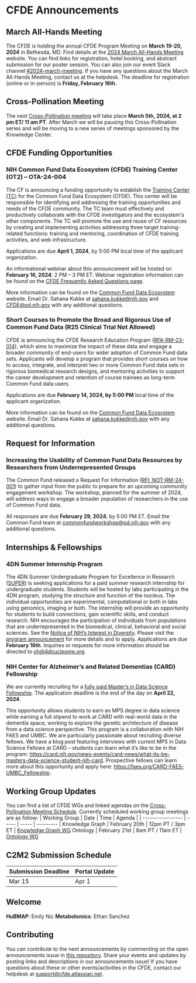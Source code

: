 # CFDE Announcements

## March All-Hands Meeting
The CFDE is holding the annual CFDE Program Meeting on **March 19-20, 2024** in Bethesda, MD. Find details at the [2024 March All-Hands Meeting](https://nih-cfde.github.io/2024-march-all-hands-meeting/) website. You can find links for registration, hotel booking, and abstract submission for our poster session. You can also join our event Slack channel [#2024-march-meeting](https://join.slack.com/share/enQtNjQ2NzI1ODAzMzI1NS04NjIyMTRmMDA1MWVjYzcwZGIwNWFhYTVkNDUxYjMyMTQzMWMxYjA2YjY1ODkyNWI0ZGUzNjhjNGViMWQ1MWM0). If you have any questions about the March All-Hands Meeting, contact us at the helpdesk. The deadline for registration (online or in-person) is **Friday, February 16th**. 

## Cross-Pollination Meeting
The next [Cross-Pollination meeting](https://docs.google.com/document/d/1tG4SgrVcjWGZT0ZbEpWxIMPtxREpdUL3LQeTL5gF0uI/edit?usp=sharing) will take place  **March 5th, 2024, at 2 pm ET/ 11 am PT**. After March we will be pausing this Cross-Pollination series and will be moving to a new series of meetings sponsored by the Knowledge Center. 

## CFDE Funding Opportunities
### **NIH Common Fund Data Ecosystem (CFDE) Training Center (OT2) – OTA-24-004** 

The CF is announcing a funding opportunity to establish the [Training Center (TC)](https://commonfund.nih.gov/sites/default/files/OTA-24-004.pdf) for the Common Fund Data Ecosystem (CFDE). This center will be responsible for identifying and addressing the training opportunities and needs of the CFDE community. The TC team must effectively and productively collaborate with the CFDE investigators and the ecosystem's other components. The TC will promote the use and reuse of CF resources by creating and implementing activities addressing three target training-related functions: training and mentoring, coordination of CFDE training activities, and web infrastructure.  

Applications are due  **April 1, 2024**,  by 5:00 PM local time of the applicant organization.  

An informational webinar about this announcement will be hosted on  **February 16, 2024**: 2 PM – 3 PM ET. Webinar registration information can be found on the [CFDE Frequently Asked Questions page](https://commonfund.nih.gov/dataecosystem/faqs#webinars). 

More information can be found on the [Common Fund Data Ecosystem](https://commonfund.nih.gov/dataecosystem) website. Email Dr. Sahana Kukke at [sahana.kukke@nih.gov](mailto:sahana.kukke@nih.gov) and [CFDE@od.nih.gov](mailto:CFDE@od.nih.gov) with any additional questions.

### **Short Courses to Promote the Broad and Rigorous Use of Common Fund Data (R25 Clinical Trial Not Allowed)**

CFDE is announcing the CFDE Research Education Program ([RFA-RM-23-014](https://grants.nih.gov/grants/guide/rfa-files/RFA-RM-23-014.html)), which aims to maximize the impact of these data and engage a broader community of end-users for wider adoption of Common Fund data sets. Applicants will develop a program that provides short courses on how to access, integrate, and interpret two or more Common Fund data sets in rigorous biomedical research designs, and mentoring activities to support the career development and retention of course trainees as long-term Common Fund data users. 

Applications are due **February 14, 2024, by 5:00 PM** local time of the applicant organization.   

More information can be found on the [Common Fund Data Ecosystem](https://commonfund.nih.gov/dataecosystem) website. Email Dr. Sahana Kukke at [sahana.kukke@nih.gov](mailto:sahana.kukke@nih.gov) with any additional questions.

## Request for Information
### Increasing the Usability of Common Fund Data Resources by Researchers from Underrepresented Groups 

The Common Fund released a Request For Information ([RFI: NOT-RM-24-001](https://go.nih.gov/CF-Data-Engagement)) to gather input from the public to prepare for an upcoming community engagement workshop. The workshop, planned for the summer of 2024, will address ways to engage a broader population of researchers in the use of Common Fund data. 

All responses are due  **February 29, 2024**,  by 5:00 PM ET. Email the Common Fund team at [commonfundworkshop@od.nih.gov](mailto:commonfundworkshop@od.nih.gov) with any additional questions.

## Internships & Fellowships

### 4DN Summer Internship Program
The 4DN Summer Undergraduate Program for Excellence in Research ([SUPER](https://www.4dnucleome.org/internship/)) is seeking applications for a paid summer research internship for undergraduate students. Students will be hosted by labs participating in the 4DN program, studying the structure and function of the nucleus. The individual opportunities are experimental, computational or both in labs using genomics, imaging or both. The internship will provide an opportunity for students to build connections, gain scientific skills, and conduct research. NIH encourages the participation of individuals from populations that are underrepresented in the biomedical, clinical, behavioral and social sciences. See the [Notice of NIH’s Interest in Diversity](https://grants.nih.gov/grants/guide/notice-files/NOT-OD-20-031.html). Please visit the [program announcement](https://www.4dnucleome.org/internship/) for more details and to apply. Applications are due **February 16th**. Inquiries or requests for more information should be directed to [oh@4dnucleome.org](mailto:oh@4dnucleome.org).

### NIH Center for Alzheimer’s and Related Dementias (CARD) Fellowship
We are currently recruiting for a [fully paid Master’s in Data Science Fellowship](https://card.nih.gov/job-training-opportunities/training-opportunities/data-science-masters). The application deadline is the end of the day on **April 22, 2024**.

This opportunity allows students to earn an MPS degree in data science while earning a full stipend to work at CARD with real-world data in the dementia space, working to explore the genetic architecture of disease from a data science perspective. This program is a collaboration with NIH FAES and UMBC. We are particularly passionate about recruiting diverse fellows.  We have a blog post featuring interviews with current MPS in Data Science Fellows at CARD – students can learn what it’s like to be in the program: https://card.nih.gov/news-events/card-news/what-its-be-masters-data-science-student-nih-card. Prospective fellows can learn more about this opportunity and apply here: https://faes.org/CARD-FAES-UMBC_Fellowship.

## Working Group Updates
You can find a list of CFDE WGs and linked agendas on the [Cross-Pollination Meeting Schedule](https://docs.google.com/spreadsheets/d/1hQAeOLkivUZZnwZ_KxfGw3neezMaWbrPk9nnFiKfQGA/edit?usp=sharing). Currently scheduled working group meetings are as follow: 
| Working Group | Date | Time | Agenda |
| ----------------- | ----- | ----- | --------- | 
Knowledge Graph | February 20th | 12pm PT / 3pm ET | [Knowledge Graph WG](https://docs.google.com/document/d/1WvpkLxWPW0XxZsam6jEJeEUQr2sQ0EWC/edit?usp=sharing&ouid=111367545760360703840&rtpof=true&sd=true)
Ontology | February 21st  | 8am PT / 11am ET | [Ontology WG](https://docs.google.com/document/d/1VoHHBeWfol6XNJa3kzOnOFuTaIrcLYbqKYQcOnj1oh4/edit?usp=sharing)

## C2M2 Submission Schedule
| Submission Deadline | Portal Update |
| ---------------------- | -----------------|
Mar 15 | Apr 1

## Welcome
**HuBMAP**: Emily Nic
**Metabolomics**: Ethan Sanchez

## Contributing
You can contribute to the next announcements by commenting on the open announcements issue in [this repository](https://github.com/nih-cfde/announcements/issues). Share your events and updates by posting links and descriptions in our announcements issue! If you have questions about these or other events/activities in the CFDE, contact our helpdesk at [support@cfde.atlassian.net](mailto:support@cfde.atlassian.net).
